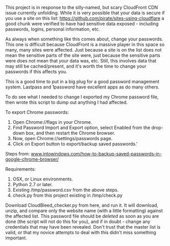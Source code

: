 This project is in response to the silly-named, but scary CloudFront CDN issue currently unfolding. While it is very possible that your data is secure if you use a site on this list: https://github.com/pirate/sites-using-cloudflare a good chunk were verified to have had sensitive data exposed - including passwords, logins, personal information, etc.

As always when something like this comes about, change your passwords. This one is difficult because CloudFront is a massive player in this space so many, many sites were affected. Just because a site is on the list does not mean the sensitive parts of the site were, just because the sensitive parts were does not mean that *your* data was, etc. Still, this involves data that may still be cached/present, and it's worth the time to change your passwords if this affects you.

This is a good time to put in a big plug for a good password management system. Lastpass and 1password have excellent apps as do many others.

To do see what I needed to change I exported my Chrome password file, then wrote this script to dump out anything I had affected. 

To export Chrome passwords:

1. Open Chrome://flags in your Chrome.
2. Find Password Import and Export option, select Enabled from the drop-down box, and then restart the Chrome browser.
3. Now, open Chrome://settings/passwords page.
4. Click on Export button to export/backup saved passwords.' 

Steps from: www.intowindows.com/how-to-backup-saved-passwords-in-google-chrome-browser/

Requirements:

1. OSX, or Linux environments.
2. Python 2.7 or later.
3. Existing /tmp/password.csv from the above steps.
4. check.py from this project existing in /tmp/check.py

Download CloudBleed_checker.py from here, and run it. It will download, unzip, and compare only the website name (with a little formatting) against the affected list. This password file should be *deleted* as soon as you are done (the script will not do this for you), and if in doubt - change any credentials that may have been revealed. Don't trust that the master list is valid, or that my novice attempts to deal with this didn't miss something important.
